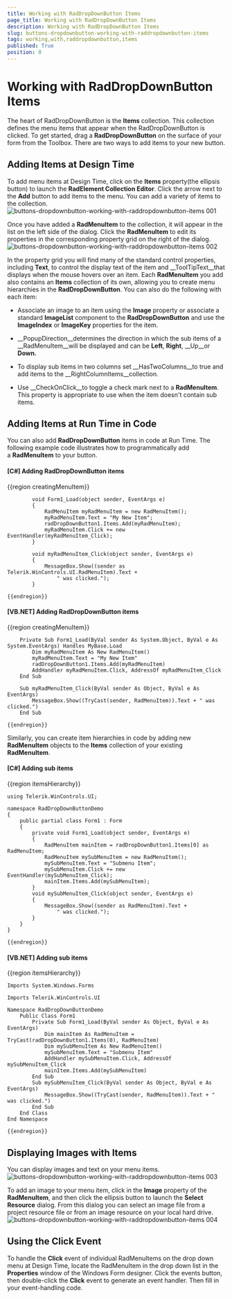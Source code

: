 ```yaml
---
title: Working with RadDropDownButton Items
page_title: Working with RadDropDownButton Items
description: Working with RadDropDownButton Items
slug: buttons-dropdownbutton-working-with-raddropdownbutton-items
tags: working,with,raddropdownbutton,items
published: True
position: 0
---
```


# Working with RadDropDownButton Items



The heart of RadDropDownButton is the __Items__ collection. This collection defines the menu items that appear when the RadDropDownButton is clicked. To get started, drag a __RadDropDownButton__ on the surface of your form from the Toolbox. There are two ways to add items to your new button.

## Adding Items at Design Time 

To add menu items at Design Time, click on the __Items__ property(the ellipsis button) to launch the __RadElement Collection Editor__. Click the arrow next to the __Add__ button to add items to the menu. You can add a variety of items to the collection.![buttons-dropdownbutton-working-with-raddropdownbutton-items 001](images/buttons-dropdownbutton-working-with-raddropdownbutton-items001.png)

Once you have added a __RadMenuItem__ to the collection, it will appear in the list on the left side of the dialog. Click the __RadMenuItem__ to edit its properties in the corresponding property grid on the right of the dialog.![buttons-dropdownbutton-working-with-raddropdownbutton-items 002](images/buttons-dropdownbutton-working-with-raddropdownbutton-items002.png)

In the property grid you will find many of the standard control properties, including __Text__, to control the display text of the item and __ToolTipText__that displays when the mouse hovers over an item. Each __RadMenuItem__ you add also contains an __Items__ collection of its own, allowing you to create menu hierarchies in the __RadDropDownButton__. You can also do the following with each item:

* Associate an image to an item using the __Image__ property or associate a standard __ImageList__ component to the __RadDropDownButton__ and use the __ImageIndex__ or __ImageKey__ properties for the item. 

* __PopupDirection__determines the direction in which the sub items of a __RadMenuItem__will be displayed and can be __Left__, __Right__, __Up__or __Down.__

* To display sub items in two columns set __HasTwoColumns__to true and add items to the __RightColumnItems__collection.

* Use __CheckOnClick__to toggle a check mark next to a __RadMenuItem__. This property is appropriate to use when the item doesn't contain sub items.

## Adding Items at Run Time in Code

You can also add __RadDropDownButton__ items in code at Run Time. The following example code illustrates how to programmatically add a __RadMenuItem__ to your button.

#### __[C#] Adding RadDropDownButton items__

{{region creatingMenuItem}}
	
	        void Form1_Load(object sender, EventArgs e)
	        {
	            RadMenuItem myRadMenuItem = new RadMenuItem();
	            myRadMenuItem.Text = "My New Item";
	            radDropDownButton1.Items.Add(myRadMenuItem);
	            myRadMenuItem.Click += new EventHandler(myRadMenuItem_Click);
	        }
	
	        void myRadMenuItem_Click(object sender, EventArgs e)
	        {
	            MessageBox.Show((sender as Telerik.WinControls.UI.RadMenuItem).Text +
	                " was clicked.");
	        }
	
	{{endregion}}



#### __[VB.NET] Adding RadDropDownButton items__

{{region creatingMenuItem}}
	
	    Private Sub Form1_Load(ByVal sender As System.Object, ByVal e As System.EventArgs) Handles MyBase.Load
	        Dim myRadMenuItem As New RadMenuItem()
	        myRadMenuItem.Text = "My New Item"
	        radDropDownButton1.Items.Add(myRadMenuItem)
	        AddHandler myRadMenuItem.Click, AddressOf myRadMenuItem_Click
	    End Sub
	
	    Sub myRadMenuItem_Click(ByVal sender As Object, ByVal e As EventArgs)
	        MessageBox.Show((TryCast(sender, RadMenuItem)).Text + " was clicked.")
	    End Sub
	
	{{endregion}}



Similarly, you can create item hierarchies in code by adding new __RadMenuItem__ objects to the __Items__ collection of your existing __RadMenuItem__.

#### __[C#] Adding sub items__

{{region itemsHierarchy}}
	
	using Telerik.WinControls.UI;
	
	namespace RadDropDownButtonDemo
	{
	    public partial class Form1 : Form
	    {
	        private void Form1_Load(object sender, EventArgs e)
	        {
	            RadMenuItem mainItem = radDropDownButton1.Items[0] as RadMenuItem;
	            RadMenuItem mySubMenuItem = new RadMenuItem();
	            mySubMenuItem.Text = "Submenu Item";
	            mySubMenuItem.Click += new EventHandler(mySubMenuItem_Click);
	            mainItem.Items.Add(mySubMenuItem);
	        }
	        void mySubMenuItem_Click(object sender, EventArgs e)
	        {
	            MessageBox.Show((sender as RadMenuItem).Text +
	                " was clicked.");
	        }
	    }
	}
	
	{{endregion}}



#### __[VB.NET] Adding sub items__

{{region itemsHierarchy}}
	
	Imports System.Windows.Forms
	
	Imports Telerik.WinControls.UI
	
	Namespace RadDropDownButtonDemo
	    Public Class Form1
	        Private Sub Form1_Load(ByVal sender As Object, ByVal e As EventArgs)
	            Dim mainItem As RadMenuItem = TryCast(radDropDownButton1.Items(0), RadMenuItem)
	            Dim mySubMenuItem As New RadMenuItem()
	            mySubMenuItem.Text = "Submenu Item"
	            AddHandler mySubMenuItem.Click, AddressOf mySubMenuItem_Click
	            mainItem.Items.Add(mySubMenuItem)
	        End Sub
	        Sub mySubMenuItem_Click(ByVal sender As Object, ByVal e As EventArgs)
	            MessageBox.Show((TryCast(sender, RadMenuItem)).Text + " was clicked.")
	        End Sub
	    End Class
	End Namespace
	
	{{endregion}}



## Displaying Images with Items

You can display images and text on your menu items.![buttons-dropdownbutton-working-with-raddropdownbutton-items 003](images/buttons-dropdownbutton-working-with-raddropdownbutton-items003.png)

To add an image to your menu item, click in the __Image__ property of the __RadMenuItem__, and then click the ellipsis button to launch the __Select Resource__ dialog. From this dialog you can select an image file from a project resource file or from an image resource on your local hard drive. ![buttons-dropdownbutton-working-with-raddropdownbutton-items 004](images/buttons-dropdownbutton-working-with-raddropdownbutton-items004.png)

## Using the Click Event

To handle the __Click__ event of individual RadMenuItems on the drop down menu at Design Time, locate the RadMenuItem in the drop down list in the __Properties__ window of the Windows Form designer. Click the events button, then double-click the __Click__ event to generate an event handler. Then fill in your event-handling code.
